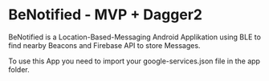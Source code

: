 # BeNotified - MVP + Dagger2

BeNotified is a Location-Based-Messaging Android Applikation using BLE to find nearby Beacons and Firebase API to store Messages.

To use this App you need to import your google-services.json file in the app folder.
